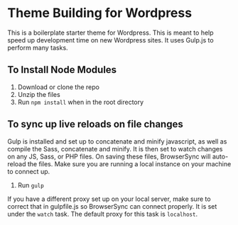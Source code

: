 # Theme Building for Wordpress
This is a boilerplate starter theme for Wordpress.  This is meant to help speed up development time on new Wordpress sites.  It uses Gulp.js to perform many tasks.

## To Install Node Modules
1. Download or clone the repo
2. Unzip the files
3. Run `npm install` when in the root directory

## To sync up live reloads on file changes
Gulp is installed and set up to concatenate and minify javascript, as well as compile the Sass, concatenate and minify.  It is then set to watch changes on any JS, Sass, or PHP files.  On saving these files, BrowserSync will auto-reload the files.  Make sure you are running a local instance on your machine to connect up.

1. Run `gulp`

If you have a different proxy set up on your local server, make sure to correct that in gulpfile.js so BrowserSync can connect properly.  It is set under the `watch` task.  The default proxy for this task is `localhost`.